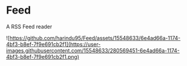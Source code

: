 # Feed
A RSS Feed reader

![https://github.com/harindu95/Feed/assets/15548633/6e4ad66a-1174-4bf3-b8ef-7f9e691cb2f1](https://user-images.githubusercontent.com/15548633/280569451-6e4ad66a-1174-4bf3-b8ef-7f9e691cb2f1.png)
